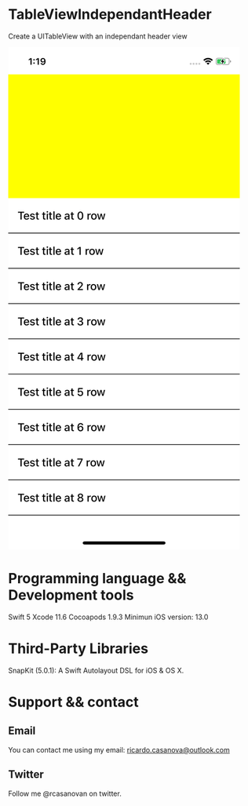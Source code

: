 # TableViewIndependantHeader

Create a UITableView with an independant header view

![alt tag](https://github.com/rcasanovan/TableViewIndependantHeader/blob/master/Images/image1.jpeg?raw=true)


# Programming language && Development tools

Swift 5
Xcode 11.6
Cocoapods 1.9.3
Minimun iOS version: 13.0

# Third-Party Libraries

SnapKit (5.0.1): A Swift Autolayout DSL for iOS & OS X.

# Support && contact

## Email

You can contact me using my email: ricardo.casanova@outlook.com

## Twitter

Follow me @rcasanovan on twitter.